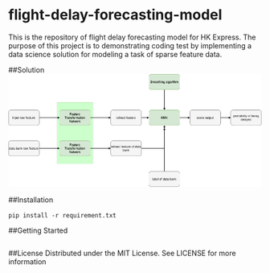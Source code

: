 # flight-delay-forecasting-model
This is the repository of flight delay forecasting model for HK Express. The purpose of this project is to 
demonstrating coding test by implementing a data science solution for modeling a task of sparse feature data.

##Solution
![Screenshot](https://github.com/JayChanHoi/flight-delay-forecasting-model/blob/main/doc/flight_delay_forecasting.png)

##Installation
```
pip install -r requirement.txt
```

##Getting Started
```

```

##License
Distributed under the MIT License. See LICENSE for more information